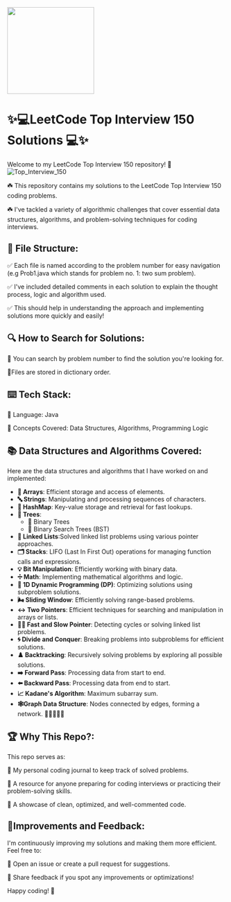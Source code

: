 <img src="https://github.com/user-attachments/assets/1dbba731-5212-4d7b-9232-8724e9abc048" width="200" height="200" />

# **✨💻LeetCode Top Interview 150 Solutions 💻✨**

Welcome to my LeetCode Top Interview 150 repository! 🚀
![Top_Interview_150](https://github.com/user-attachments/assets/dce997c2-1c86-4805-8040-2e64ef7cf02b)


☘️ This repository contains my solutions to the LeetCode Top Interview 150 coding problems. 

☘️ I've tackled a variety of algorithmic challenges that cover essential data structures, algorithms, and problem-solving techniques for coding interviews.

## 📂 **File Structure:**

✅ Each file is named according to the problem number for easy navigation (e.g Prob1.java which stands for problem no. 1: two sum problem).

✅ I've included detailed comments in each solution to explain the thought process, logic and algorithm used. 

✅ This should help in understanding the approach and implementing solutions more quickly and easily!

## 🔍 **How to Search for Solutions:**

📌 You can search by problem number to find the solution you're looking for. 

📌Files are stored in dictionary order.

## ⌨️ **Tech Stack:**

🌟 Language: Java

🌟 Concepts Covered: Data Structures, Algorithms, Programming Logic

## 📚 Data Structures and Algorithms Covered:

Here are the data structures and algorithms that I have worked on and implemented:

- **🧱 Arrays**: Efficient storage and access of elements.
- **🔤 Strings**: Manipulating and processing sequences of characters.
- **🔑 HashMap**: Key-value storage and retrieval for fast lookups.
- **🌳 Trees**:
  - 🌿 Binary Trees
  - 🌲 Binary Search Trees (BST)
- **🔗 Linked Lists**:Solved linked list problems using various pointer approaches.
- **🗂️ Stacks**: LIFO (Last In First Out) operations for managing function calls and expressions.
- **💡 Bit Manipulation**: Efficiently working with binary data.
- **➗ Math**: Implementing mathematical algorithms and logic.
- **🧮 1D Dynamic Programming (DP)**: Optimizing solutions using subproblem solutions.
- **🌬️ Sliding Window**: Efficiently solving range-based problems.
- **↔️ Two Pointers**: Efficient techniques for searching and manipulation in arrays or lists.
- **🐢🐇 Fast and Slow Pointer**: Detecting cycles or solving linked list problems.
- **🌀 Divide and Conquer**: Breaking problems into subproblems for efficient solutions.
- **♟️ Backtracking**: Recursively solving problems by exploring all possible solutions.
- **➡️ Forward Pass**: Processing data from start to end.
- **⬅️ Backward Pass**: Processing data from end to start.
- **📈 Kadane's Algorithm**: Maximum subarray sum.
- **🕸️Graph Data Structure**: Nodes connected by edges, forming a network. 📍➖📍➖📍



## 🏆 **Why This Repo?:**

This repo serves as:

🌟 My personal coding journal to keep track of solved problems.

🌟 A resource for anyone preparing for coding interviews or practicing their problem-solving skills.

🌟 A showcase of clean, optimized, and well-commented code.

## 🎯**Improvements and Feedback:**

I'm continuously improving my solutions and making them more efficient. Feel free to:

🌟 Open an issue or create a pull request for suggestions.

🌟 Share feedback if you spot any improvements or optimizations!


Happy coding! 🎉

